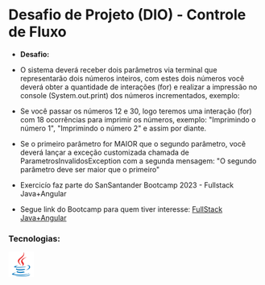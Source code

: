 # Desafio de Projeto (DIO) - Controle de Fluxo

* <b>Desafio:</b>
* O sistema deverá receber dois parâmetros via terminal que representarão dois números inteiros, com estes dois números você deverá obter a quantidade de interações (for) e realizar a impressão no console (System.out.print) dos números incrementados, exemplo:
* Se você passar os números 12 e 30, logo teremos uma interação (for) com 18 ocorrências para imprimir os números, exemplo: "Imprimindo o número 1", "Imprimindo o número 2" e assim por diante.
* Se o primeiro parâmetro for MAIOR que o segundo parâmetro, você deverá lançar a exceção customizada chamada de ParametrosInvalidosException com a segunda mensagem: "O segundo parâmetro deve ser maior que o primeiro"

* Exercicío faz parte do SanSantander Bootcamp 2023 - Fullstack Java+Angular

* Segue link do Bootcamp para quem tiver interesse: <a href="https://web.dio.me/track/santander-bootcamp-2023-fullstack-java-angular/" target="_blank" rel="noreferrer">FullStack Java+Angular</a>

<h3 align="left">Tecnologias:</h3>
<p align="left"> 
  <a href="" target="_blank" rel="noreferrer"> <img src="https://github.com/devicons/devicon/blob/master/icons/java/java-original.svg" alt="java" width="50" height="50"/> </a> 
</p>
